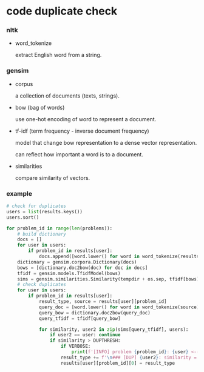# code duplicate check

### nltk

* word_tokenize

  extract English word from a string.

### gensim

* corpus

  a collection of documents (texts, strings).

* bow (bag of words)

  use one-hot encoding of word to represent a document.

* tf-idf (term frequency - inverse document frequency)

  model that change bow representation to a dense vector representation.

  can reflect how important a word is to a document.

* similarities

  compare similarity of vectors.



### example

```python
# check for duplicates
users = list(results.keys())
users.sort()

for problem_id in range(len(problems)):
    # build dictionary
    docs = []
    for user in users:
        if problem_id in results[user]:
            docs.append([word.lower() for word in word_tokenize(results[user][problem_id][1])])
    dictionary = gensim.corpora.Dictionary(docs)
    bows = [dictionary.doc2bow(doc) for doc in docs]
    tfidf = gensim.models.TfidfModel(bows)
    sims = gensim.similarities.Similarity(tempdir + os.sep, tfidf[bows], num_features=len(dictionary))
    # check duplicates
    for user in users:
        if problem_id in results[user]:
            result_type, source = results[user][problem_id]
            query_doc = [word.lower() for word in word_tokenize(source)]
            query_bow = dictionary.doc2bow(query_doc)
            query_tfidf = tfidf[query_bow]

            for similarity, user2 in zip(sims[query_tfidf], users):
                if user2 == user: continue
                if similarity > DUPTHRESH:
                    if VERBOSE:
                        print(f'[INFO] problem {problem_id}: {user} <-- {similarity:.3f} --> {user2}')
                    result_type += f'\n### [DUP] {user2}: similarity = {similarity:.3f}'
                    results[user][problem_id][0] = result_type
```

